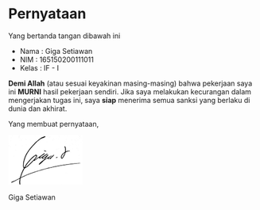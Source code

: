 # Pernyataan

Yang bertanda tangan dibawah ini

* Nama : Giga Setiawan
* NIM : 165150200111011
* Kelas : IF - I

**Demi Allah** (atau sesuai keyakinan masing-masing) bahwa pekerjaan saya ini **MURNI** hasil pekerjaan sendiri. Jika saya melakukan kecurangan dalam mengerjakan tugas ini, saya **siap** menerima semua sanksi yang berlaku di dunia dan akhirat.

Yang membuat pernyataan,

<p align="left">
  <img src="https://github.com/advprog-practicuum-if-i-1617/latihan-bab1-giga2106/blob/master/gg.jpg" width="150" height="100"/>
</p>

Giga Setiawan
